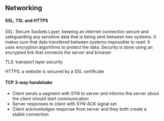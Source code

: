 ## Networking

#### SSL, TSL and HTTPS
SSL: Secure Sockets Layer, keeping an internet connection secure and safeguarding any sensitive data that is being sent between two systems. It makes sure that data transfered between systems impossible to read. It uses encryption algorithms to protect the data. Security is done using an encrypted link that connects the server and browser

TLS: transport layer security

HTTPS: a website is secured by a SSL certificate

#### TCP 3-way handshake
* Client sends a segment with SYN to server and informs the server about the client should start communication
* Server responses to client with SYN-ACK signal set
* Client acknowledges response from server and they both create a stable connection

